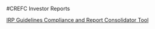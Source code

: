 #CREFC Investor Reports

[IRP Guidelines Compliance and Report Consolidator Tool](https://frozen-waters-54312.herokuapp.com/)
